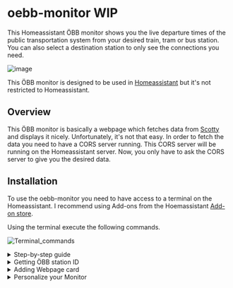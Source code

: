 # oebb-monitor WIP


This Homeassistant ÖBB monitor shows you the live departure times of the public transportation system from your desired train, tram or bus station. You can also select a destination station to only see the connections you need.

![image](https://user-images.githubusercontent.com/71500391/218267029-6c6f41e5-1109-4f6f-8117-bfa696efd8d4.png)

 This ÖBB monitor is designed to be used in [Homeassistant](https://www.home-assistant.io/) but it's not restricted to Homeassistant.
 
## Overview
This ÖBB monitor is basically a webpage which fetches data from [Scotty](https://fahrplan.oebb.at/bin/query.exe/en?) and displays it nicely.
Unfortunately, it's not that easy. In order to fetch the data you need to have a CORS server running. This CORS server will be running on the Homeassistant server. Now, you only have to ask the CORS server to give you the desired data.
 
 ## Installation

  
To use the oebb-monitor you need to have access to a terminal on the Homeassistant.
I recommend using Add-ons from the Hoemassistant [Add-on store](https://www.home-assistant.io/addons/#:~:text=Add%2Dons%20can%20be%20configured,Add%2Don%20store%22%20tab).

Using the terminal execute the following commands.

 ![Terminal_commands](https://user-images.githubusercontent.com/71500391/218303268-3f628d1f-12c4-467f-8533-0d29f262fd9f.jpg)
 
<details><summary>Step-by-step guide</summary>
<p>
1. Navigate to "config/www" 
```
cd ~/config/www
```
2. Clone the repository
```
git clone https://github.com/Dave2ooo/oebb-monitor.git
```
3. Navigate to config/www/oebb-monitor/server
```
cd ~/config/www/oebb-monitor/server
```
4. Install Node.js
```
apk add nodejs npm
```
5. Install npm
```
npm install
```
5. Run the cors-server
```
node cors-server.js
```
The terminal should now show
```
Running CORS Anywhere on 0.0.0.0:8080
```
This CORS server must be running all the time in order to retrieve data from the ÖBB.
  
6. Finally, open the **script.js** file and change the value of the **hass_ip** parameter to your Homeassistant servers IP address.
_I use the **Visual Studio Code** add-on to edit files._

![image](https://user-images.githubusercontent.com/71500391/218267834-9eddbd79-67c8-496b-bb82-22b27ef2032e.png)


</p>
</details>


<details><summary>Getting ÖBB station ID</summary>
<p>
  
  To get the monitor to show only connections from your desired station you need to get the respective station ID.
  1. Open [Scotty](https://fahrplan.oebb.at/bin/query.exe/en?)
  2. Click on **Station information**
  3. Enter the name of your station and click **Display information**
  4. Click on **View <HTML> sourcecode**
  5. Copy the **evaId** number
  ![image](https://user-images.githubusercontent.com/71500391/218268878-24756c72-f5a8-4138-8413-6330f2b967b5.png)

  
</p>
</details>


<details><summary>Adding Webpage card</summary>
<p>
  
  1. Go to **Overview** and create a new **Webpage** card.
  2. In the **URL** field enter the following and replace the **departure_station** parameter with the ID of your desired station (evaId).
  ```
  /local/Scotty/index.html?departure_station=1234567
  ```
  
  
</p>
</details>


<details><summary>Personalize your Monitor</summary>
<p>
You can modify the OBB monitor by adding parameters to the URL in the Webpage card.
  e.g. 
  
  ```
  /local/oebb-monitor/index.html?departure_station=1290401&destination_station=1292101&products_filter=1011111111011&num_journeys=7&additional_time=5&update_interval=60
  ```
  
  ### Parameters
#### departure_station (required)
  ID of the departure station. See previous section for how to obtain your stations ID.
#### destination_station
  ID of the destination station. If provided, the monitor only shows connections from your departure station to your destination station.
#### products_filter (better not touch this)
  filtering the mean of transportation (Train, Bus,...)
#### num_journeys
  number of connections to show (default: 6)
#### additional_time
  lead time in minutes (default: 0)
#### update_interval
  Updates the data every X second(s) (default: 30)
  
  
</p>
</details>
